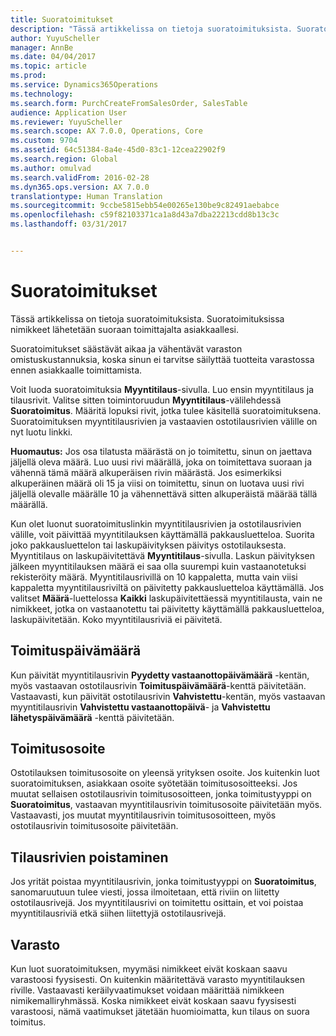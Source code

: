 ```yaml
---
title: Suoratoimitukset
description: "Tässä artikkelissa on tietoja suoratoimituksista. Suoratoimituksissa nimikkeet lähetetään suoraan toimittajalta asiakkaallesi."
author: YuyuScheller
manager: AnnBe
ms.date: 04/04/2017
ms.topic: article
ms.prod: 
ms.service: Dynamics365Operations
ms.technology: 
ms.search.form: PurchCreateFromSalesOrder, SalesTable
audience: Application User
ms.reviewer: YuyuScheller
ms.search.scope: AX 7.0.0, Operations, Core
ms.custom: 9704
ms.assetid: 64c51384-8a4e-45d0-83c1-12cea22902f9
ms.search.region: Global
ms.author: omulvad
ms.search.validFrom: 2016-02-28
ms.dyn365.ops.version: AX 7.0.0
translationtype: Human Translation
ms.sourcegitcommit: 9ccbe5815ebb54e00265e130be9c82491aebabce
ms.openlocfilehash: c59f82103371ca1a8d43a7dba22213cdd8b13c3c
ms.lasthandoff: 03/31/2017


---
```


# <a name="direct-deliveries"></a>Suoratoimitukset

Tässä artikkelissa on tietoja suoratoimituksista. Suoratoimituksissa nimikkeet lähetetään suoraan toimittajalta asiakkaallesi.

Suoratoimitukset säästävät aikaa ja vähentävät varaston omistuskustannuksia, koska sinun ei tarvitse säilyttää tuotteita varastossa ennen asiakkaalle toimittamista.  

Voit luoda suoratoimituksia **Myyntitilaus**-sivulla. Luo ensin myyntitilaus ja tilausrivit. Valitse sitten toimintoruudun **Myyntitilaus**-välilehdessä **Suoratoimitus**. Määritä lopuksi rivit, jotka tulee käsitellä suoratoimituksena. Suoratoimituksen myyntitilausrivien ja vastaavien ostotilausrivien välille on nyt luotu linkki.  

**Huomautus:** Jos osa tilatusta määrästä on jo toimitettu, sinun on jaettava jäljellä oleva määrä. Luo uusi rivi määrällä, joka on toimitettava suoraan ja vähennä tämä määrä alkuperäisen rivin määrästä. Jos esimerkiksi alkuperäinen määrä oli 15 ja viisi on toimitettu, sinun on luotava uusi rivi jäljellä olevalle määrälle 10 ja vähennettävä sitten alkuperäistä määrää tällä määrällä.  

Kun olet luonut suoratoimituslinkin myyntitilausrivien ja ostotilausrivien välille, voit päivittää myyntitilauksen käyttämällä pakkausluetteloa. Suorita joko pakkausluettelon tai laskupäivityksen päivitys ostotilauksesta. Myyntitilaus on laskupäivitettävä **Myyntitilaus**-sivulla. Laskun päivityksen jälkeen myyntitilauksen määrä ei saa olla suurempi kuin vastaanotetuksi rekisteröity määrä. Myyntitilausrivillä on 10 kappaletta, mutta vain viisi kappaletta myyntitilausriviltä on päivitetty pakkausluetteloa käyttämällä. Jos valitset **Määrä**-luettelossa **Kaikki** laskupäivitettäessä myyntitilausta, vain ne nimikkeet, jotka on vastaanotettu tai päivitetty käyttämällä pakkausluetteloa, laskupäivitetään. Koko myyntitilausriviä ei päivitetä.

## <a name="delivery-date"></a>Toimituspäivämäärä
Kun päivität myyntitilausrivin **Pyydetty vastaanottopäivämäärä** -kentän, myös vastaavan ostotilausrivin **Toimituspäivämäärä**-kenttä päivitetään. Vastaavasti, kun päivität ostotilausrivin **Vahvistettu**-kentän, myös vastaavan myyntitilausrivin **Vahvistettu vastaanottopäivä**- ja **Vahvistettu lähetyspäivämäärä** -kenttä päivitetään.

## <a name="delivery-address"></a>Toimitusosoite
Ostotilauksen toimitusosoite on yleensä yrityksen osoite. Jos kuitenkin luot suoratoimituksen, asiakkaan osoite syötetään toimitusosoitteeksi. Jos muutat sellaisen ostotilausrivin toimitusosoitteen, jonka toimitustyyppi on **Suoratoimitus**, vastaavan myyntitilausrivin toimitusosoite päivitetään myös. Vastaavasti, jos muutat myyntitilausrivin toimitusosoitteen, myös ostotilausrivin toimitusosoite päivitetään.

## <a name="deleting-order-lines"></a>Tilausrivien poistaminen
Jos yrität poistaa myyntitilausrivin, jonka toimitustyyppi on **Suoratoimitus**, sanomaruutuun tulee viesti, jossa ilmoitetaan, että riviin on liitetty ostotilausrivejä. Jos myyntitilausrivi on toimitettu osittain, et voi poistaa myyntitilausriviä etkä siihen liitettyjä ostotilausrivejä.

## <a name="warehouse"></a>Varasto
Kun luot suoratoimituksen, myymäsi nimikkeet eivät koskaan saavu varastoosi fyysisesti. On kuitenkin määritettävä varasto myyntitilauksen riville. Vastaavasti keräilyvaatimukset voidaan määrittää nimikkeen nimikemalliryhmässä. Koska nimikkeet eivät koskaan saavu fyysisesti varastoosi, nämä vaatimukset jätetään huomioimatta, kun tilaus on suora toimitus.


